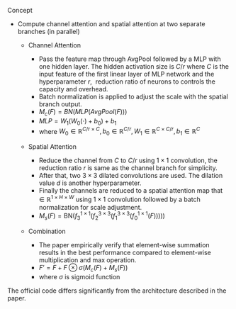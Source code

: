 Concept

- Compute channel attention and spatial attention at two separate branches (in parallel)
    
    - Channel Attention
        
        - Pass the feature map through AvgPool followed by a MLP with one hidden layer. The hidden activation size is $C/r$ where $C$ is the input feature of the first linear layer of MLP network and the hyperparameter $r$,  reduction ratio of neurons to controls the capacity and overhead.
        - Batch normalization is applied to adjust the scale with the spatial branch output.
        - $M_c(F)=BN(MLP(AvgPool(F)))$
        - $MLP=W_1(W_0(\cdot)+b_0)+b_1$
        - where $W_0\in\mathbb{R}^{C/r\times C},b_0\in\mathbb{R}^{C/r},W_1\in\mathbb{R}^{C\times C/r},b_1\in\mathbb{R}^{C}$
    - Spatial Attention
        
        - Reduce the channel from $C$ to $C/r$ using $1\times1$ convolution, the reduction ratio $r$ is same as the channel branch for simplicity.
        - After that, two $3\times3$ dilated convolutions are used. The dilation value $d$ is another hyperparameter.
        - Finally the channels are reduced to a spatial attention map that $\in\mathbb{R}^{1\times H\times W}$ using $1\times1$ convolution followed by a batch normalization for scale adjustment.
        - $M_s(F) = \text{BN}\left(f^{1\times1}_3\left(f^{3\times3}_2\left(f^{3\times3}_1\left(f^{1\times1}_0(F)\right)\right)\right)\right)$
    - Combination
        
        - The paper empirically verify that element-wise summation results in the best performance compared to element-wise multiplication and max operation.
        - $F’=F+F\otimes\sigma(M_c(F)+M_s(F))$
        - where $\sigma$ is sigmoid function

The official code differs significantly from the architecture described in the paper.